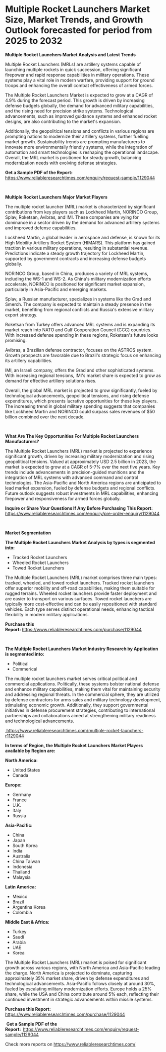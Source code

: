 <p><h1>Multiple Rocket Launchers Market Size, Market Trends, and Growth Outlook forecasted for period from 2025 to 2032</h1></p><p><strong>Multiple Rocket Launchers Market Analysis and Latest Trends</strong></p>
<p><p>Multiple Rocket Launchers (MRLs) are artillery systems capable of launching multiple rockets in quick succession, offering significant firepower and rapid response capabilities in military operations. These systems play a vital role in modern warfare, providing support for ground troops and enhancing the overall combat effectiveness of armed forces.</p><p>The Multiple Rocket Launchers Market is expected to grow at a CAGR of 4.9% during the forecast period. This growth is driven by increasing defense budgets globally, the demand for advanced military capabilities, and the rising need for precision strike systems. Technological advancements, such as improved guidance systems and enhanced rocket designs, are also contributing to the market's expansion. </p><p>Additionally, the geopolitical tensions and conflicts in various regions are prompting nations to modernize their artillery systems, further fuelling market growth. Sustainability trends are prompting manufacturers to innovate more environmentally friendly systems, while the integration of automation and smart technologies is reshaping the operational landscape. Overall, the MRL market is positioned for steady growth, balancing modernization needs with evolving defense strategies.</p></p>
<p><strong>Get a Sample PDF of the Report:&nbsp;</strong> <a href="https://www.reliableresearchtimes.com/enquiry/request-sample/1129044?utm_campaign=2007&utm_medium=2&utm_source=Github&utm_content=ia&utm_term=08042025&utm_id=multiple-rocket-launchers">https://www.reliableresearchtimes.com/enquiry/request-sample/1129044</a></p>
<p>&nbsp;</p>
<p><strong>Multiple Rocket Launchers Major Market Players</strong></p>
<p><p>The multiple rocket launcher (MRL) market is characterized by significant contributions from key players such as Lockheed Martin, NORINCO Group, Splav, Roketsan, Avibras, and IMI. These companies are vying for dominance in a sector driven by the demand for advanced artillery systems and improved defense capabilities.</p><p>Lockheed Martin, a global leader in aerospace and defense, is known for its High Mobility Artillery Rocket System (HIMARS). This platform has gained traction in various military operations, resulting in substantial revenue. Predictions indicate a steady growth trajectory for Lockheed Martin, supported by government contracts and increasing defense budgets globally.</p><p>NORINCO Group, based in China, produces a variety of MRL systems, including the WS-1 and WS-2. As China's military modernization efforts accelerate, NORINCO is positioned for significant market expansion, particularly in Asia-Pacific and emerging markets.</p><p>Splav, a Russian manufacturer, specializes in systems like the Grad and Smerch. The company is expected to maintain a steady presence in the market, benefiting from regional conflicts and Russia's extensive military export strategy.</p><p>Roketsan from Turkey offers advanced MRL systems and is expanding its market reach into NATO and Gulf Cooperation Council (GCC) countries. With increased defense spending in these regions, Roketsan's future looks promising.</p><p>Avibras, a Brazilian defense contractor, focuses on the ASTROS system. Growth prospects are favorable due to Brazil's strategic focus on enhancing its artillery capabilities.</p><p>IMI, an Israeli company, offers the Grad and other sophisticated systems. With increasing regional tensions, IMI's market share is expected to grow as demand for effective artillery solutions rises.</p><p>Overall, the global MRL market is projected to grow significantly, fueled by technological advancements, geopolitical tensions, and rising defense expenditures, which presents lucrative opportunities for these key players. The increasing trend in global military spending suggests that companies like Lockheed Martin and NORINCO could surpass sales revenues of $50 billion combined over the next decade.</p></p>
<p>&nbsp;</p>
<p><strong>What Are The Key Opportunities For Multiple Rocket Launchers Manufacturers?</strong></p>
<p><p>The Multiple Rocket Launchers (MRL) market is projected to experience significant growth, driven by increasing military modernization and rising geopolitical tensions. Valued at approximately USD 2.5 billion in 2023, the market is expected to grow at a CAGR of 5-7% over the next five years. Key trends include advancements in precision-guided munitions and the integration of MRL systems with advanced command and control technologies. The Asia-Pacific and North America regions are anticipated to lead market expansion, fueled by defense budgets and regional conflicts. Future outlook suggests robust investments in MRL capabilities, enhancing firepower and responsiveness for armed forces globally.</p></p>
<p><strong>Inquire or Share Your Questions If Any Before Purchasing This Report:</strong> <a href="https://www.reliableresearchtimes.com/enquiry/pre-order-enquiry/1129044?utm_campaign=2007&utm_medium=2&utm_source=Github&utm_content=ia&utm_term=08042025&utm_id=multiple-rocket-launchers">https://www.reliableresearchtimes.com/enquiry/pre-order-enquiry/1129044</a></p>
<p>&nbsp;</p>
<p><strong>Market Segmentation</strong></p>
<p><strong>The Multiple Rocket Launchers Market Analysis by types is segmented into:</strong></p>
<p><ul><li>Tracked Rocket Launchers</li><li>Wheeled Rocket Launchers</li><li>Towed Rocket Launchers</li></ul></p>
<p><p>The Multiple Rocket Launchers (MRL) market comprises three main types: tracked, wheeled, and towed rocket launchers. Tracked rocket launchers offer superior mobility and off-road capabilities, making them suitable for rugged terrains. Wheeled rocket launchers provide faster deployment and are easier to transport on various surfaces. Towed rocket launchers are typically more cost-effective and can be easily repositioned with standard vehicles. Each type serves distinct operational needs, enhancing tactical flexibility in modern military applications.</p></p>
<p><strong>Purchase this Report:&nbsp;</strong><a href="https://www.reliableresearchtimes.com/purchase/1129044?utm_campaign=2007&utm_medium=2&utm_source=Github&utm_content=ia&utm_term=08042025&utm_id=multiple-rocket-launchers">https://www.reliableresearchtimes.com/purchase/1129044</a></p>
<p>&nbsp;</p>
<p><strong>The Multiple Rocket Launchers Market Industry Research by Application is segmented into:</strong></p>
<p><ul><li>Political</li><li>Commerical</li></ul></p>
<p><p>The multiple rocket launchers market serves critical political and commercial applications. Politically, these systems bolster national defense and enhance military capabilities, making them vital for maintaining security and addressing regional threats. In the commercial sphere, they are utilized by defense contractors for arms sales and military technology development, stimulating economic growth. Additionally, they support governmental initiatives in defense procurement strategies, contributing to international partnerships and collaborations aimed at strengthening military readiness and technological advancements.</p></p>
<p><a href="https://www.reliableresearchtimes.com/multiple-rocket-launchers-r1129044?utm_campaign=2007&utm_medium=2&utm_source=Github&utm_content=ia&utm_term=08042025&utm_id=multiple-rocket-launchers">&nbsp;https://www.reliableresearchtimes.com/multiple-rocket-launchers-r1129044</a></p>
<p><strong>In terms of Region, the Multiple Rocket Launchers Market Players available by Region are:</strong></p>
<p>
    <p> <strong> North America: </strong>
        <ul>
            <li>United States</li>
            <li>Canada</li>
        </ul>
        </p> 
    <p> <strong> Europe: </strong>
        <ul>
            <li>Germany</li>
            <li>France</li>
            <li>U.K.</li>
            <li>Italy</li>
            <li>Russia</li>
        </ul>
        </p> 
    <p> <strong> Asia-Pacific: </strong>
        <ul>
            <li>China</li>
            <li>Japan</li>
            <li>South Korea</li>
            <li>India</li>
            <li>Australia</li>
            <li>China Taiwan</li>
            <li>Indonesia</li>
            <li>Thailand</li>
            <li>Malaysia</li>
        </ul>
        </p> 
    <p> <strong> Latin America: </strong>
        <ul>
            <li>Mexico</li>
            <li>Brazil</li>
            <li>Argentina Korea</li>
            <li>Colombia</li>
        </ul>
        </p> 
    <p> <strong> Middle East & Africa: </strong>
        <ul>
            <li>Turkey</li>
            <li>Saudi</li>
            <li>Arabia</li>
            <li>UAE</li>
            <li>Korea</li>
        </ul>
    </p>
    </p>
<p><p>The Multiple Rocket Launchers (MRL) market is poised for significant growth across various regions, with North America and Asia-Pacific leading the charge. North America is projected to dominate, capturing approximately 35% market share, driven by defense expenditures and technological advancements. Asia-Pacific follows closely at around 30%, fueled by escalating military modernization efforts. Europe holds a 25% share, while the USA and China contribute around 5% each, reflecting their continued investment in strategic advancements within missile systems.</p></p>
<p><strong>Purchase this Report: </strong><a href="https://www.reliableresearchtimes.com/purchase/1129044?utm_campaign=2007&utm_medium=2&utm_source=Github&utm_content=ia&utm_term=08042025&utm_id=multiple-rocket-launchers">https://www.reliableresearchtimes.com/purchase/1129044</a></p>
<p>&nbsp;<strong>Get a Sample PDF of the Report:&nbsp;&nbsp;</strong><a href="https://www.reliableresearchtimes.com/enquiry/request-sample/1129044?utm_campaign=2007&utm_medium=2&utm_source=Github&utm_content=ia&utm_term=08042025&utm_id=multiple-rocket-launchers">https://www.reliableresearchtimes.com/enquiry/request-sample/1129044</a></p>
<p><strong></strong></p>
<p>Check more reports on <a href="https://www.reliableresearchtimes.com/?utm_campaign=2007&utm_medium=2&utm_source=Github&utm_content=ia&utm_term=08042025&utm_id=multiple-rocket-launchers">https://www.reliableresearchtimes.com/</a></p>